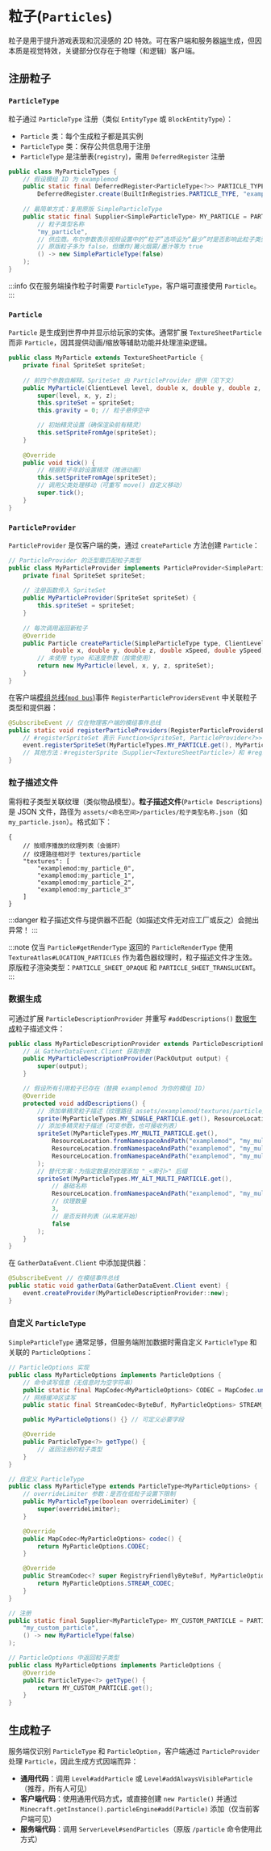 ﻿# **粒子**(`Particles`)

粒子是用于提升游戏表现和沉浸感的 2D 特效。可在客户端和服务器[端][side]生成，但因本质是视觉特效，关键部分仅存在于物理（和逻辑）客户端。

## 注册粒子

### `ParticleType`

粒子通过 `ParticleType` 注册（类似 `EntityType` 或 `BlockEntityType`）：
- `Particle` 类：每个生成粒子都是其实例
- `ParticleType` 类：保存公共信息用于注册
- `ParticleType` 是注册表(`registry`)，需用 `DeferredRegister` 注册

```java
public class MyParticleTypes {
    // 假设模组 ID 为 examplemod
    public static final DeferredRegister<ParticleType<?>> PARTICLE_TYPES =
        DeferredRegister.create(BuiltInRegistries.PARTICLE_TYPE, "examplemod");
    
    // 最简单方式：复用原版 SimpleParticleType
    public static final Supplier<SimpleParticleType> MY_PARTICLE = PARTICLE_TYPES.register(
        // 粒子类型名称
        "my_particle",
        // 供应商。布尔参数表示视频设置中的“粒子”选项设为“最少”时是否影响此粒子类型
        // 原版粒子多为 false，但爆炸/篝火烟雾/墨汁等为 true
        () -> new SimpleParticleType(false)
    );
}
```

:::info
仅在服务端操作粒子时需要 `ParticleType`，客户端可直接使用 `Particle`。
:::

### `Particle`

`Particle` 是生成到世界中并显示给玩家的实体。通常扩展 `TextureSheetParticle` 而非 `Particle`，因其提供动画/缩放等辅助功能并处理渲染逻辑。

```java
public class MyParticle extends TextureSheetParticle {
    private final SpriteSet spriteSet;
    
    // 前四个参数自解释。SpriteSet 由 ParticleProvider 提供（见下文）
    public MyParticle(ClientLevel level, double x, double y, double z, SpriteSet spriteSet) {
        super(level, x, y, z);
        this.spriteSet = spriteSet;
        this.gravity = 0; // 粒子悬停空中

        // 初始精灵设置（确保渲染前有精灵）
        this.setSpriteFromAge(spriteSet);
    }
    
    @Override
    public void tick() {
        // 根据粒子年龄设置精灵（推进动画）
        this.setSpriteFromAge(spriteSet);
        // 调用父类处理移动（可重写 move() 自定义移动）
        super.tick();
    }
}
```

### `ParticleProvider`

`ParticleProvider` 是仅客户端的类，通过 `createParticle` 方法创建 `Particle`：

```java
// ParticleProvider 的泛型需匹配粒子类型
public class MyParticleProvider implements ParticleProvider<SimpleParticleType> {
    private final SpriteSet spriteSet;
    
    // 注册函数传入 SpriteSet
    public MyParticleProvider(SpriteSet spriteSet) {
        this.spriteSet = spriteSet;
    }
    
    // 每次调用返回新粒子
    @Override
    public Particle createParticle(SimpleParticleType type, ClientLevel level,
            double x, double y, double z, double xSpeed, double ySpeed, double zSpeed) {
        // 未使用 type 和速度参数（按需使用）
        return new MyParticle(level, x, y, z, spriteSet);
    }
}
```

在客户端[模组总线(`mod bus`)][event]事件 `RegisterParticleProvidersEvent` 中关联粒子类型和提供器：

```java
@SubscribeEvent // 仅在物理客户端的模组事件总线
public static void registerParticleProviders(RegisterParticleProvidersEvent event) {
    // #registerSpriteSet 表示 Function<SpriteSet, ParticleProvider<?>>
    event.registerSpriteSet(MyParticleTypes.MY_PARTICLE.get(), MyParticleProvider::new);
    // 其他方法：#registerSprite（Supplier<TextureSheetParticle>）和 #registerSpecial（Supplier<Particle>）
}
```

### 粒子描述文件

需将粒子类型关联纹理（类似物品模型）。**粒子描述文件**(`Particle Descriptions`)是 JSON 文件，路径为 `assets/<命名空间>/particles/粒子类型名称.json`（如 `my_particle.json`）。格式如下：

```json5
{
    // 按顺序播放的纹理列表（会循环）
    // 纹理路径相对于 textures/particle
    "textures": [
        "examplemod:my_particle_0",
        "examplemod:my_particle_1",
        "examplemod:my_particle_2",
        "examplemod:my_particle_3"
    ]
}
```

:::danger
粒子描述文件与提供器不匹配（如描述文件无对应工厂或反之）会抛出异常！
:::

:::note
仅当 `Particle#getRenderType` 返回的 `ParticleRenderType` 使用 `TextureAtlas#LOCATION_PARTICLES` 作为着色器纹理时，粒子描述文件才生效。原版粒子渲染类型：`PARTICLE_SHEET_OPAQUE` 和 `PARTICLE_SHEET_TRANSLUCENT`。
:::

### 数据生成

可通过扩展 `ParticleDescriptionProvider` 并重写 `#addDescriptions()` [数据生成][datagen]粒子描述文件：

```java
public class MyParticleDescriptionProvider extends ParticleDescriptionProvider {
    // 从 GatherDataEvent.Client 获取参数
    public MyParticleDescriptionProvider(PackOutput output) {
        super(output);
    }

    // 假设所有引用粒子已存在（替换 examplemod 为你的模组 ID）
    @Override
    protected void addDescriptions() {
        // 添加单精灵粒子描述（纹理路径 assets/examplemod/textures/particle/my_single_particle.png）
        sprite(MyParticleTypes.MY_SINGLE_PARTICLE.get(), ResourceLocation.fromNamespaceAndPath("examplemod", "my_single_particle"));
        // 添加多精灵粒子描述（可变参数，也可接收列表）
        spriteSet(MyParticleTypes.MY_MULTI_PARTICLE.get(),
            ResourceLocation.fromNamespaceAndPath("examplemod", "my_multi_particle_0"),
            ResourceLocation.fromNamespaceAndPath("examplemod", "my_multi_particle_1"),
            ResourceLocation.fromNamespaceAndPath("examplemod", "my_multi_particle_2")
        );
        // 替代方案：为指定数量的纹理添加 "_<索引>" 后缀
        spriteSet(MyParticleTypes.MY_ALT_MULTI_PARTICLE.get(),
            // 基础名称
            ResourceLocation.fromNamespaceAndPath("examplemod", "my_multi_particle"),
            // 纹理数量
            3,
            // 是否反转列表（从末尾开始）
            false
        );
    }
}
```

在 `GatherDataEvent.Client` 中添加提供器：

```java
@SubscribeEvent // 在模组事件总线
public static void gatherData(GatherDataEvent.Client event) {
    event.createProvider(MyParticleDescriptionProvider::new);
}
```

### 自定义 `ParticleType`

`SimpleParticleType` 通常足够，但服务端附加数据时需自定义 `ParticleType` 和关联的 `ParticleOptions`：

```java
// ParticleOptions 实现
public class MyParticleOptions implements ParticleOptions {
    // 命令读写信息（无信息时为空字符串）
    public static final MapCodec<MyParticleOptions> CODEC = MapCodec.unit(new MyParticleOptions());
    // 网络缓冲区读写
    public static final StreamCodec<ByteBuf, MyParticleOptions> STREAM_CODEC = StreamCodec.unit(new MyParticleOptions());

    public MyParticleOptions() {} // 可定义必要字段

    @Override
    public ParticleType<?> getType() {
        // 返回注册的粒子类型
    }
}

// 自定义 ParticleType
public class MyParticleType extends ParticleType<MyParticleOptions> {
    // overrideLimiter 参数：是否在低粒子设置下限制
    public MyParticleType(boolean overrideLimiter) {
        super(overrideLimiter);
    }

    @Override
    public MapCodec<MyParticleOptions> codec() {
        return MyParticleOptions.CODEC;
    }

    @Override
    public StreamCodec<? super RegistryFriendlyByteBuf, MyParticleOptions> streamCodec() {
        return MyParticleOptions.STREAM_CODEC;
    }
}

// 注册
public static final Supplier<MyParticleType> MY_CUSTOM_PARTICLE = PARTICLE_TYPES.register(
    "my_custom_particle",
    () -> new MyParticleType(false)
);

// ParticleOptions 中返回粒子类型
public class MyParticleOptions implements ParticleOptions {
    @Override
    public ParticleType<?> getType() {
        return MY_CUSTOM_PARTICLE.get();
    }
}
```

## 生成粒子

服务端仅识别 `ParticleType` 和 `ParticleOption`，客户端通过 `ParticleProvider` 处理 `Particle`，因此生成方式因端而异：

- **通用代码**：调用 `Level#addParticle` 或 `Level#addAlwaysVisibleParticle`（推荐，所有人可见）
- **客户端代码**：使用通用代码方式，或直接创建 `new Particle()` 并通过 `Minecraft.getInstance().particleEngine#add(Particle)` 添加（仅当前客户端可见）
- **服务端代码**：调用 `ServerLevel#sendParticles`（原版 `/particle` 命令使用此方式）

[datagen]: ../index.md#数据生成
[event]: ../../concepts/events.md
[modbus]: ../../concepts/events.md#事件总线
[registry]: ../../concepts/registries.md#注册方法
[side]: ../../concepts/sides.md
